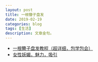 ```yaml
---
layout: post
title: 一根簪子盘发
date: 2019-02-19
categories: blog
tags: [生活]
description: 文章金句。
---
```


- [一根簪子盘发教程（超详细，包学包会）](https://www.bilibili.com/video/av42293611)
- [女性妖媚，魅力，吸引](https://www.bilibili.com/video/av21579849)
